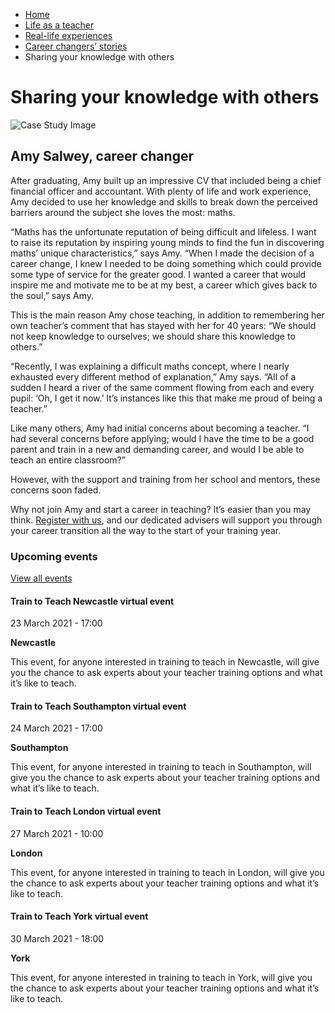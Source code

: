 *   [Home](/)
*   [Life as a teacher](/life-as-a-teacher)
*   [Real-life experiences](/life-as-a-teacher/real-life-experiences)
*   [Career changers’ stories](/life-as-a-teacher/real-life-experiences/career-changer-stories)
*   Sharing your knowledge with others

Sharing your knowledge with others
==================================

<img alt="Case Study Image" src="https://getintoteaching.education.gov.uk/sites/default/files/AmySalwey\_294x294.jpg"></img>

Amy Salwey, career changer 
---------------------------

After graduating, Amy built up an impressive CV that included being a chief financial officer and accountant. With plenty of life and work experience, Amy decided to use her knowledge and skills to break down the perceived barriers around the subject she loves the most: maths.

“Maths has the unfortunate reputation of being difficult and lifeless. I want to raise its reputation by inspiring young minds to find the fun in discovering maths’ unique characteristics,” says Amy. “When I made the decision of a career change, I knew I needed to be doing something which could provide some type of service for the greater good. I wanted a career that would inspire me and motivate me to be at my best, a career which gives back to the soul,” says Amy.

This is the main reason Amy chose teaching, in addition to remembering her own teacher’s comment that has stayed with her for 40 years: “We should not keep knowledge to ourselves; we should share this knowledge to others.” 

“Recently, I was explaining a difficult maths concept, where I nearly exhausted every different method of explanation,” Amy says. “All of a sudden I heard a river of the same comment flowing from each and every pupil: ‘Oh, I get it now.’ It’s instances like this that make me proud of being a teacher.”

Like many others, Amy had initial concerns about becoming a teacher. “I had several concerns before applying; would I have the time to be a good parent and train in a new and demanding career, and would I be able to teach an entire classroom?”

However, with the support and training from her school and mentors, these concerns soon faded. 

Why not join Amy and start a career in teaching? It’s easier than you may think. [Register with us](https://register.getintoteaching.education.gov.uk/register "Register with Get Into Teaching"), and our dedicated advisers will support you through your career transition all the way to the start of your training year. 

### Upcoming events

[View all events](/teaching-events)

[](/teaching-events/train-to-teach-events/train-to-teach-newcastle-virtual-event-230321)

#### Train to Teach Newcastle virtual event

23 March 2021 - 17:00

**Newcastle**

This event, for anyone interested in training to teach in Newcastle, will give you the chance to ask experts about your teacher training options and what it’s like to teach.

[](/teaching-events/train-to-teach-events/train-to-teach-southampton-virtual-event-240321)

#### Train to Teach Southampton virtual event

24 March 2021 - 17:00

**Southampton**

This event, for anyone interested in training to teach in Southampton, will give you the chance to ask experts about your teacher training options and what it’s like to teach.

[](/teaching-events/train-to-teach-events/train-to-teach-london-virtual-event-270321)

#### Train to Teach London virtual event

27 March 2021 - 10:00

**London**

This event, for anyone interested in training to teach in London, will give you the chance to ask experts about your teacher training options and what it’s like to teach.

[](/teaching-events/train-to-teach-events/train-to-teach-york-virtual-event-300321)

#### Train to Teach York virtual event

30 March 2021 - 18:00

**York**

This event, for anyone interested in training to teach in York, will give you the chance to ask experts about your teacher training options and what it’s like to teach.